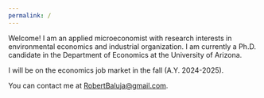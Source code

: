 ```yaml
---
permalink: /
---
```

Welcome! I am an applied microeconomist with research interests in environmental economics and industrial organization. I am currently a Ph.D. candidate in the Department of Economics at the University of Arizona.  

I will be on the economics job market in the fall (A.Y. 2024-2025).

You can contact me at [RobertBaluja@gmail.com](mailto:RobertBaluja@gmail.com).
